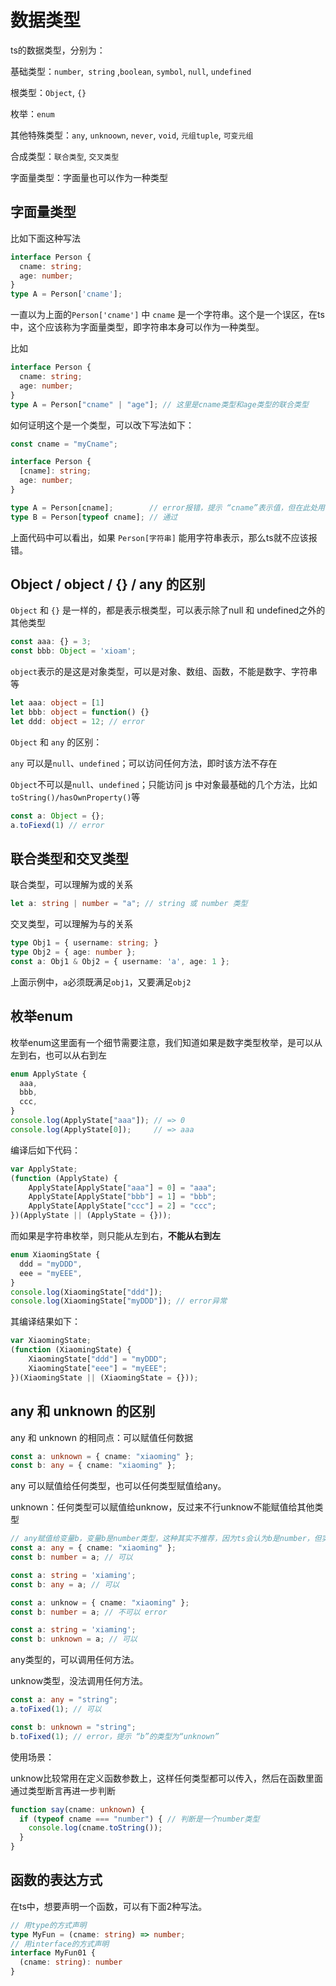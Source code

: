 # 数据类型

ts的数据类型，分别为：

基础类型：`number`,` string` ,`boolean`, `symbol`, `null`, `undefined`

根类型：`Object`, `{}`

枚举：`enum`

其他特殊类型：`any`, `unknoown`, `never`, `void`, `元组tuple`, `可变元组`

合成类型：`联合类型`, `交叉类型`

字面量类型：字面量也可以作为一种类型



## 字面量类型

比如下面这种写法

```ts
interface Person {
  cname: string;
  age: number;
}
type A = Person['cname'];
```

一直以为上面的`Person['cname']` 中 `cname` 是一个字符串。这个是一个误区，在ts中，这个应该称为字面量类型，即字符串本身可以作为一种类型。

比如

```ts
interface Person {
  cname: string;
  age: number;
}
type A = Person["cname" | "age"]; // 这里是cname类型和age类型的联合类型
```

如何证明这个是一个类型，可以改下写法如下：

```ts
const cname = "myCname";

interface Person {
  [cname]: string;
  age: number;
}

type A = Person[cname];        // error报错，提示 “cname”表示值，但在此处用作类型。是否指“类型 cname”
type B = Person[typeof cname]; // 通过
```

上面代码中可以看出，如果 `Person[字符串]` 能用字符串表示，那么ts就不应该报错。



## Object / object / {} / any 的区别

`Object` 和 `{}` 是一样的，都是表示根类型，可以表示除了null 和 undefined之外的其他类型

```ts
const aaa: {} = 3;
const bbb: Object = 'xioam';
```

`object`表示的是这是对象类型，可以是对象、数组、函数，不能是数字、字符串等

```ts
let aaa: object = [1]
let bbb: object = function() {}
let ddd: object = 12; // error
```



`Object` 和 `any` 的区别：

`any` 可以是`null`、`undefined`；可以访问任何方法，即时该方法不存在

`Object`不可以是`null`、`undefined`；只能访问 js 中对象最基础的几个方法，比如`toString()/hasOwnProperty()`等

```ts
const a: Object = {};
a.toFiexd(1) // error 
```



## 联合类型和交叉类型

联合类型，可以理解为或的关系

```ts
let a: string | number = "a"; // string 或 number 类型
```

交叉类型，可以理解为与的关系

```ts
type Obj1 = { username: string; }
type Obj2 = { age: number };
const a: Obj1 & Obj2 = { username: 'a', age: 1 };
```

上面示例中，`a`必须既满足`obj1`，又要满足`obj2`



## 枚举enum

枚举enum这里面有一个细节需要注意，我们知道如果是数字类型枚举，是可以从左到右，也可以从右到左

```ts
enum ApplyState {
  aaa,
  bbb,
  ccc,
}
console.log(ApplyState["aaa"]); // => 0
console.log(ApplyState[0]);     // => aaa
```

编译后如下代码：

```js
var ApplyState;
(function (ApplyState) {
    ApplyState[ApplyState["aaa"] = 0] = "aaa";
    ApplyState[ApplyState["bbb"] = 1] = "bbb";
    ApplyState[ApplyState["ccc"] = 2] = "ccc";
})(ApplyState || (ApplyState = {}));
```

而如果是字符串枚举，则只能从左到右，**不能从右到左**

```ts
enum XiaomingState {
  ddd = "myDDD",
  eee = "myEEE",
}
console.log(XiaomingState["ddd"]);
console.log(XiaomingState["myDDD"]); // error异常
```

其编译结果如下：

```js
var XiaomingState;
(function (XiaomingState) {
    XiaomingState["ddd"] = "myDDD";
    XiaomingState["eee"] = "myEEE";
})(XiaomingState || (XiaomingState = {}));
```

## any 和 unknown 的区别

any 和 unknown 的相同点：可以赋值任何数据

```ts
const a: unknown = { cname: "xiaoming" };
const b: any = { cname: "xiaoming" };
```

any 可以赋值给任何类型，也可以任何类型赋值给any。

unknown：任何类型可以赋值给unknow，反过来不行unknow不能赋值给其他类型

```ts
// any赋值给变量b，变量b是number类型，这种其实不推荐，因为ts会认为b是number，但实际是一个json
const a: any = { cname: "xiaoming" };
const b: number = a; // 可以

const a: string = 'xiaming';
const b: any = a; // 可以

const a: unknow = { cname: "xiaoming" };
const b: number = a; // 不可以 error

const a: string = 'xiaming';
const b: unknown = a; // 可以
```

any类型的，可以调用任何方法。

unknow类型，没法调用任何方法。

```ts
const a: any = "string";
a.toFixed(1); // 可以

const b: unknown = "string";
b.toFixed(1); // error，提示 “b”的类型为“unknown”
```



使用场景：

unknow比较常用在定义函数参数上，这样任何类型都可以传入，然后在函数里面通过类型断言再进一步判断

```ts
function say(cname: unknown) {
  if (typeof cname === "number") { // 判断是一个number类型
    console.log(cname.toString());
  }
}
```



## 函数的表达方式

在ts中，想要声明一个函数，可以有下面2种写法。

```ts
// 用type的方式声明
type MyFun = (cname: string) => number;
// 用interface的方式声明
interface MyFun01 {
  (cname: string): number
}
```



## 





